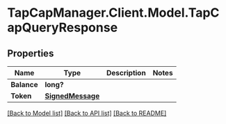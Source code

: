 # TapCapManager.Client.Model.TapCapQueryResponse
## Properties

Name | Type | Description | Notes
------------ | ------------- | ------------- | -------------
**Balance** | **long?** |  | 
**Token** | [**SignedMessage**](SignedMessage.md) |  | 

[[Back to Model list]](../README.md#documentation-for-models) [[Back to API list]](../README.md#documentation-for-api-endpoints) [[Back to README]](../README.md)

